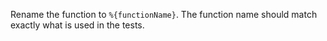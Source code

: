 Rename the function to `%{functionName}`.
The function name should match exactly what is used in the tests.

